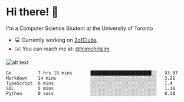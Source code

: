# Hi there! 👋
I'm a Computer Science Student at the University of Toronto

- 💻 Currently working on [2ofClubs](https://github.com/2-of-clubs).
- ✉️ You can reach me at: [@hiimchrislim](mailto:hello@hiimchrislim.co).

![alt text](https://user-images.githubusercontent.com/24628243/87171758-22f18c00-c2a1-11ea-9d8d-2777e59004b4.png "2ofClubs Logo")


<!--START_SECTION:waka-->
```text
Go          7 hrs 18 mins       ███████████████████████░░   93.97 
Markdown    14 mins             ░░░░░░░░░░░░░░░░░░░░░░░░░   3.21 
TypeScript  6 mins              ░░░░░░░░░░░░░░░░░░░░░░░░░   1.4 
SQL         5 mins              ░░░░░░░░░░░░░░░░░░░░░░░░░   1.16 
Python      0 secs              ░░░░░░░░░░░░░░░░░░░░░░░░░   0.18
```
<!--END_SECTION:waka-->
